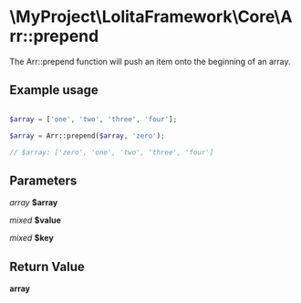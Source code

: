 \MyProject\LolitaFramework\Core\Arr::prepend
===

The Arr::prepend function will push an item onto the beginning of an array.

Example usage
---
```php

$array = ['one', 'two', 'three', 'four'];

$array = Arr::prepend($array, 'zero');

// $array: ['zero', 'one', 'two', 'three', 'four']

```

Parameters
---

_array_  __$array__

_mixed_  __$value__

_mixed_  __$key__

Return Value
---
__array__
